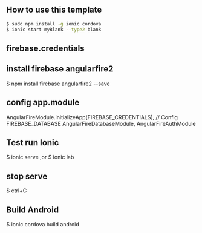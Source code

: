 

## How to use this template

```bash
$ sudo npm install -g ionic cordova
$ ionic start myBlank --type2 blank
```

## firebase.credentials

## install firebase angularfire2
$ npm install firebase angularfire2 --save

## config app.module

AngularFireModule.initializeApp(FIREBASE_CREDENTIALS),
// Config FIREBASE_DATABASE
AngularFireDatabaseModule,
AngularFireAuthModule

## Test run Ionic 

$ ionic serve  ,or  $ ionic lab

## stop serve 

$ ctrl+C

##  Build Android

$ ionic cordova build android






